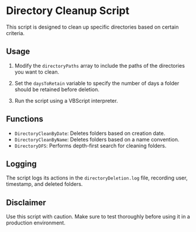 # Directory Cleanup Script

This script is designed to clean up specific directories based on certain criteria.

## Usage

1. Modify the `directoryPaths` array to include the paths of the directories you want to clean.

2. Set the `daysToRetain` variable to specify the number of days a folder should be retained before deletion.

3. Run the script using a VBScript interpreter.

## Functions

- `DirectoryCleanByDate`: Deletes folders based on creation date.
- `DirectoryCleanByName`: Deletes folders based on a name convention.
- `DirectoryDFS`: Performs depth-first search for cleaning folders.

## Logging

The script logs its actions in the `directoryDeletion.log` file, recording user, timestamp, and deleted folders.

## Disclaimer

Use this script with caution. Make sure to test thoroughly before using it in a production environment.
